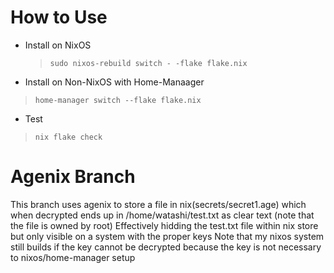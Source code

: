 # How to Use
- Install on NixOS
  > ```sudo nixos-rebuild switch - -flake flake.nix```

- Install on Non-NixOS with Home-Manaager
> ```home-manager switch --flake flake.nix```

- Test
> ```nix flake check```

# Agenix Branch
This branch uses agenix to store a file in nix(secrets/secret1.age)
which when decrypted ends up in /home/watashi/test.txt as clear text (note that the file is owned by root)
Effectively hidding the test.txt file within nix store but only visible on a system with the proper keys
Note that my nixos system still builds if the key cannot be decrypted because the key is not necessary to nixos/home-manager setup

